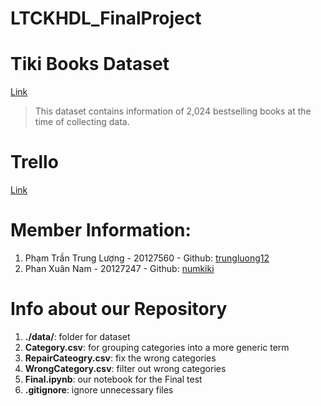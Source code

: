 # LTCKHDL_FinalProject
# Tiki Books Dataset
[Link](https://www.kaggle.com/datasets/biminhc/tiki-books-dataset?select=comments.csv&fbclid=IwAR0NBx3Vwx852J_tFH9_RP7z-Ys-pA1oQmQYaHgMa_4NTdei5sbm2uNg0iY) 
> This dataset contains information of 2,024 bestselling books at the time of collecting data.
# Trello
[Link](https://trello.com/invite/b/qCcFCaXG/ATTIf45d9d70c6ce6ce418a07ecc77a44f520DDD87E8/ltckhdlfinalproject)
# Member Information:
1. Phạm Trần Trung Lượng - 20127560 - Github: [trungluong12](https://github.com/trungluong12)
2. Phan Xuân Nam - 20127247 - Github: [numkiki](https://github.com/numkiki)
# Info about our Repository
1. **./data/**: folder for dataset
2. **Category.csv**: for grouping categories into a more generic term
3. **RepairCateogry.csv**: fix the wrong categories 
4. **WrongCategory.csv**: filter out wrong categories
5. **Final.ipynb**: our notebook for the Final test
6. **.gitignore**: ignore unnecessary files
